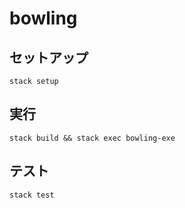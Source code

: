 # bowling

## セットアップ
`stack setup`

## 実行
`stack build && stack exec bowling-exe`

## テスト
`stack test`